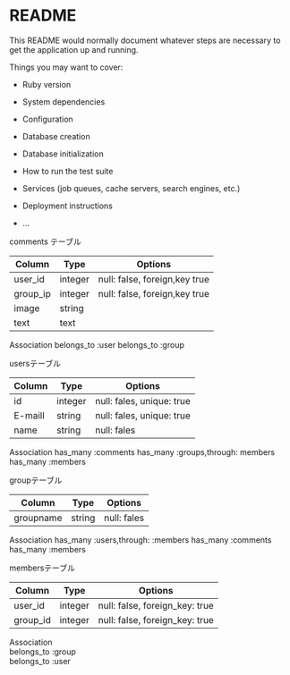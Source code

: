 # README

This README would normally document whatever steps are necessary to get the
application up and running.

Things you may want to cover:

* Ruby version

* System dependencies

* Configuration

* Database creation

* Database initialization

* How to run the test suite

* Services (job queues, cache servers, search engines, etc.)

* Deployment instructions

* ...


comments テーブル

|Column|Type|Options|  
|------|----|-------|   
|user_id|integer|null: false, foreign,key true|  
|group_ip|integer|null: false, foreign,key true|
|image|string|  
|text|text|  
Association
belongs_to :user
belongs_to :group

usersテーブル

|Column|Type|Options|   
|------|----|-----|  
|id|integer|null: fales, unique: true|    
|E-maill|string|null: fales, unique: true|    
|name|string|null: fales|  
Association
has_many :comments
has_many :groups,through: members
has_many :members

groupテーブル

|Column|Type|Options|   
|------|----|-------|  
|groupname|string|null: fales|
Association
has_many :users,through: :members
has_many :comments
has_many :members

membersテーブル

|Column|Type|Options|  
|------|----|-------|  
|user_id|integer|null: false, foreign_key: true|  
|group_id|integer|null: false, foreign_key: true|  
Association  
belongs_to :group  
belongs_to :user  

